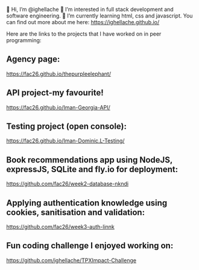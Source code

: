 👋 Hi, I’m @ighellache
👀 I’m interested in full stack development and software engineering.
🌱 I’m currently learning html, css and javascript.
You can find out more about me here: https://ighellache.github.io/

Here are the links to the projects that I have worked on in peer programming:

## Agency page:
https://fac26.github.io/thepurpleelephant/

## API project-my favourite!
https://fac26.github.io/Iman-Georgia-API/

## Testing project (open console):
https://fac26.github.io/Iman-Dominic.L-Testing/

## Book recommendations app using NodeJS, expressJS, SQLite and fly.io for deployment:
https://github.com/fac26/week2-database-nkndi

## Applying authentication knowledge using cookies, sanitisation and validation:
https://github.com/fac26/week3-auth-linnk

## Fun coding challenge I enjoyed working on:
https://github.com/ighellache/TPXImpact-Challenge

<!---
ighellache/ighellache is a ✨ special ✨ repository because its `README.md` (this file) appears on your GitHub profile.
You can click the Preview link to take a look at your changes.
--->
